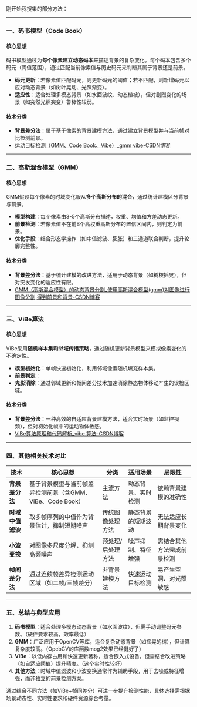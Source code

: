 刚开始我搜集的部分方法：

---

### **一、码书模型（Code Book）**

#### **核心思想**

码书模型通过为**每个像素建立动态码本**来描述背景的复杂变化。每个码本包含多个码元（阈值范围），通过匹配当前像素值与历史码元来判断其属于背景还是前景。

- **码元更新**：若像素值匹配码元，则更新码元的阈值；若不匹配，则新增码元以应对动态背景（如树叶晃动、光照渐变）。
- **适应性**：适合处理多模态背景（如水面波纹、动态植被），但对剧烈变化的场景（如突然光照突变）鲁棒性较弱。

#### **技术分类**

- **背景差分法**：属于基于像素的背景建模方法，通过建立背景模型并与当前帧对比检测前景。
- [运动目标检测（GMM、Code Book、Vibe）_gmm vibe-CSDN博客](https://blog.csdn.net/linolzhang/article/details/54346027)

---

### **二、高斯混合模型（GMM）**

#### **核心思想**

GMM假设每个像素的时域变化服从**多个高斯分布的混合**，通过统计建模区分背景与前景。

- **模型构建**：每个像素由3-5个高斯分布描述，权重、均值和方差动态更新。
- **前景检测**：若像素值不在前B个高权重高斯分布的置信区间内，则判定为前景。
- **优化手段**：结合形态学操作（如中值滤波、膨胀）和三通道联合判断，提升轮廓完整性。

#### **技术分类**

- **背景差分法**：基于统计建模的改进方法，适用于动态背景（如树枝摇晃），但对突发变化的适应性有限。
- [GMM（高斯混合模型）的动态背景分割_使用高斯混合模型(gmm)对图像进行图像分割,得到前景和背景-CSDN博客](https://blog.csdn.net/breeze_blows/article/details/103048478)

---

### **三、ViBe算法**

#### **核心思想**

ViBe采用**随机样本集和邻域传播策略**，通过随机更新背景模型来模拟像素变化的不确定性。

- **模型初始化**：单帧快速初始化，利用邻域像素随机填充样本集。
- **前景判定**：
- **鬼影消除**：通过邻域更新和帧间差分技术加速消除静态物体移动产生的误检区域。

#### **技术分类**

- **背景差分法**：一种高效的自适应背景建模方法，适合实时场景（如监控视频），但对初始化帧中的运动物体敏感。
- [ViBe算法原理和代码解析_vibe 算法-CSDN博客](https://blog.csdn.net/tiandijun/article/details/50499708?locationNum=4&fps=1)

---

### **四、其他相关技术对比**

| **技术**         | **核心思想**                                         | **分类**    | **适用场景** | **局限性**           |
| ---------------------- | ---------------------------------------------------------- | ----------------- | ------------------ | -------------------------- |
| **背景差分法**   | 基于背景模型与当前帧差异检测前景（含GMM、ViBe、Code Book） | 主流方法          | 动态背景、实时检测 | 依赖背景建模的准确性       |
| **时域中值滤波** | 取多帧序列的中值作为背景估计，抑制短期噪声                 | 传统图像处理方法  | 静态背景的短期波动 | 无法适应长期背景变化       |
| **小波变换**     | 对图像多尺度分解，抑制高频噪声                             | 预处理/后处理方法 | 噪声抑制、特征增强 | 需结合其他方法完成前景检测 |
| **帧间差分法**   | 通过连续帧差异检测运动区域（如二帧/三帧差分）              | 非背景建模方法    | 快速运动目标检测   | 易产生空洞、对光照敏感     |

---

### **五、总结与典型应用**

1. **码书模型**：适合处理多模态动态背景（如水面波纹），但需手动调整码元参数。（硬件要求较高，效率最低）
2. **GMM**：广泛应用于OpenCV等库，适合复杂动态背景（如摇晃的树），但计算复杂度较高。（OpebCV的库函数mog2效果已经挺好了）
3. **ViBe**：以低内存占用和快速更新著称，适合嵌入式设备，但需结合改进策略（如自适应阈值）提升精度。（这个实时性较好）
4. **其他方法**：时域中值滤波和小波变换通常作为辅助手段，用于去噪或特征增强，而非独立的前景检测方案。

通过结合不同方法（如ViBe+帧间差分）可进一步提升检测性能，具体选择需根据场景动态性、实时性要求和硬件资源综合考量。
